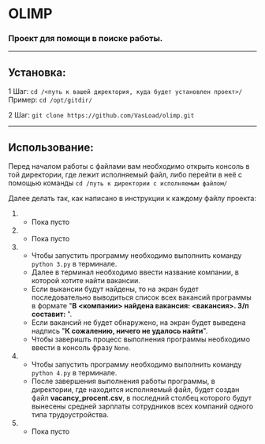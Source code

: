 # OLIMP
### Проект для помощи в поиске работы.

---
## Установка:
1 Шаг:
`cd /<путь к вашей директория, куда будет установлен проект>/`
Пример:
`cd /opt/gitdir/`


2 Шаг:
`git clone https://github.com/VasLoad/olimp.git`


---
## Использование:
Перед началом работы с файлами вам необходимо открыть консоль в той директории, где лежит исполняемый файл, либо перейти в неё с помощью команды `cd /путь к директории с исполняемым файлом/`

Далее делать так, как написано в инструкции к каждому файлу проекта:
1. - Пока пусто

2. - Пока пусто

3. - Чтобы запустить программу необходимо выполнить команду `python 3.py` в терминале.
   - Далее в терминал необходимо ввести название компании, в которой хотите найти вакансии.
   - Если выкансии будут найдены, то на экран будет последовательно выводиться список всех вакансий программы в формате "**В <компании> найдена вакансия: <вакансия>. З/п составит: <Salary>**".
   - Если вакансий не будет обнаружено, на экран будет выведена надпись "**К сожалению, ничего не удалось найти**".
   - Чтобы заверишть процесс выполнения программы необходимо ввести в консоль фразу `None`.

4. - Чтобы запустить программу необходимо выполнить команду `python 4.py` в терминале.
   - После завершения выполнения работы программы, в директории, где находится исполняемый файл, будет создан файл **vacancy_procent.csv**, в последний столбец которого будут вынесены средней зарплаты сотрудников всех компаний одного типа трудоустройства.

5. - Пока пусто

